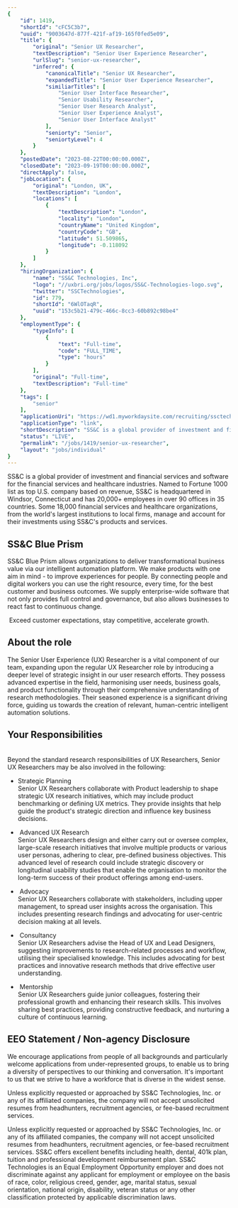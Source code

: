 ```yaml
---
{
	"id": 1419,
	"shortId": "cFC5C3b7",
	"uuid": "9003647d-877f-421f-af19-165f0fed5e09",
	"title": {
		"original": "Senior UX Researcher",
		"textDescription": "Senior User Experience Researcher",
		"urlSlug": "senior-ux-researcher",
		"inferred": {
			"canonicalTitle": "Senior UX Researcher",
			"expandedTitle": "Senior User Experience Researcher",
			"similiarTitles": [
				"Senior User Interface Researcher",
				"Senior Usability Researcher",
				"Senior User Research Analyst",
				"Senior User Experience Analyst",
				"Senior User Interface Analyst"
			],
			"seniorty": "Senior",
			"seniortyLevel": 4
		}
	},
	"postedDate": "2023-08-22T00:00:00.000Z",
	"closedDate": "2023-09-19T00:00:00.000Z",
	"directApply": false,
	"jobLocation": {
		"original": "London, UK",
		"textDescription": "London",
		"locations": [
			{
				"textDescription": "London",
				"locality": "London",
				"countryName": "United Kingdom",
				"countryCode": "GB",
				"latitude": 51.509865,
				"longitude": -0.118092
			}
		]
	},
	"hiringOrganization": {
		"name": "SS&C Technologies, Inc",
		"logo": "//uxbri.org/jobs/logos/SS&C-Technologies-logo.svg",
		"twitter": "SSCTechnologies",
		"id": 779,
		"shortId": "6WlOTaqR",
		"uuid": "153c5b21-479c-466c-8cc3-60b892c98be4"
	},
	"employmentType": {
		"typeInfo": [
			{
				"text": "Full-time",
				"code": "FULL_TIME",
				"type": "hours"
			}
		],
		"original": "Full-time",
		"textDescription": "Full-time"
	},
	"tags": [
		"senior"
	],
	"applicationUri": "https://wd1.myworkdaysite.com/recruiting/ssctech/SSCTechnologies/job/London-UK/Senior-UX-Researcher_R17982/apply",
	"applicationType": "link",
	"shortDescription": "SS&C is a global provider of investment and financial services and software for the financial services and healthcare industries. Named to Fortune 1000 list as top U.S... company based on revenue,",
	"status": "LIVE",
	"permalink": "/jobs/1419/senior-ux-researcher",
	"layout": "jobs/individual"
}
---
```

<p>SS&amp;C is a global provider of investment and financial services and software for the financial services and healthcare industries. Named to Fortune 1000 list as top U.S. company based on revenue, SS&amp;C is headquartered in Windsor, Connecticut and has 20,000+ employees in over 90 offices in 35 countries. Some 18,000 financial services and healthcare organizations, from the world's largest institutions to local firms, manage and account for their investments using SS&amp;C's products and services.</p><h2>SS&amp;C Blue Prism</h2><p>SS&amp;C Blue Prism allows organizations to deliver transformational business value via our intelligent automation platform. We make products with one aim in mind - to improve experiences for people. By connecting people and digital workers you can use the right resource, every time, for the best customer and business outcomes. We supply enterprise-wide software that not only provides full control and governance, but also allows businesses to react fast to continuous change.</p><p>&nbsp;Exceed customer expectations, stay competitive, accelerate growth.</p><h2>About the role</h2><p>The Senior User Experience (UX) Researcher is a vital component of our team, expanding upon the regular UX Researcher role by introducing a deeper level of strategic insight in our user research efforts. They possess advanced expertise in the field, harmonising user needs, business goals, and product functionality through their comprehensive understanding of research methodologies. Their seasoned experience is a significant driving force, guiding us towards the creation of relevant, human-centric intelligent automation solutions.</p><h2>Your Responsibilities</h2><p><br>Beyond the standard research responsibilities of UX Researchers, Senior UX Researchers may be also involved in the following:</p><ul><li><p>Strategic Planning&nbsp;<br>Senior UX Researchers collaborate with Product leadership to shape strategic UX research initiatives, which may include product benchmarking or defining UX metrics. They provide insights that help guide the product's strategic direction and influence key business decisions.</p></li><li><p>&nbsp;Advanced UX Research&nbsp;<br>Senior UX Researchers design and either carry out or oversee complex, large-scale research initiatives that involve multiple products or various user personas, adhering to clear, pre-defined business objectives. This advanced level of research could include strategic discovery or longitudinal usability studies that enable the organisation to monitor the long-term success of their product offerings among end-users.</p></li><li><p>&nbsp;Advocacy&nbsp;<br>Senior UX Researchers collaborate with stakeholders, including upper management, to spread user insights across the organisation. This includes presenting research findings and advocating for user-centric decision making at all levels.</p></li><li><p>&nbsp;Consultancy<br>Senior UX Researchers advise the Head of UX and Lead Designers, suggesting improvements to research-related processes and workflow, utilising their specialised knowledge. This includes advocating for best practices and innovative research methods that drive effective user understanding.</p></li><li><p>&nbsp;Mentorship&nbsp;<br>Senior UX Researchers guide junior colleagues, fostering their professional growth and enhancing their research skills. This involves sharing best practices, providing constructive feedback, and nurturing a culture of continuous learning.</p></li></ul><h2><strong>EEO Statement / Non-agency Disclosure</strong></h2><p>We encourage applications from people of all backgrounds and particularly welcome applications from under-represented groups, to enable us to bring a diversity of perspectives to our thinking and conversation. It's important to us that we strive to have a workforce that is diverse in the widest sense.</p><p>Unless explicitly requested or approached by SS&amp;C Technologies, Inc. or any of its affiliated companies, the company will not accept unsolicited resumes from headhunters, recruitment agencies, or fee-based recruitment services.</p><p>Unless explicitly requested or approached by SS&amp;C Technologies, Inc. or any of its affiliated companies, the company will not accept unsolicited resumes from headhunters, recruitment agencies, or fee-based recruitment services. SS&amp;C offers excellent benefits including health, dental, 401k plan, tuition and professional development reimbursement plan. SS&amp;C Technologies is an Equal Employment Opportunity employer and does not discriminate against any applicant for employment or employee on the basis of race, color, religious creed, gender, age, marital status, sexual orientation, national origin, disability, veteran status or any other classification protected by applicable discrimination laws.</p><h3></h3><h3></h3><h3></h3><h3></h3><h3></h3><h3></h3><h3></h3><h3></h3><h3></h3><h3></h3>

